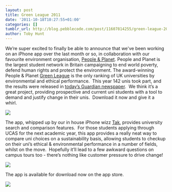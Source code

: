 ```yaml
---
layout: post
title: Green League 2011
date: '2011-10-18T10:27:55+01:00'
categories: []
tumblr_url: http://blog.pebblecode.com/post/11607814255/green-league-2011
author: Toby Hunt
---
```

<p>We&rsquo;re super excited to finally be able to announce that we've been working on an iPhone app over the last month or so, in collaboration with our favourite environment organisation, <a title="People &amp; Planet" href="http://peopleandplanet.org/">People &amp; Planet</a>. People and Planet is the largest student network in Britain campaigning to end world poverty, defend human rights and protect the environment. The award-winning People &amp; Planet <a href="http://peopleandplanet.org/greenleague">Green League</a> is the only ranking of UK universities by environmental and ethical performance.  This year 142 unis took part, and the results were released in <a href="http://www.guardian.co.uk/education/people-and-planet-green-league">today&rsquo;s Guardian newspaper</a>.  We think it&rsquo;s a great project, providing prospective and current uni students with a tool to demand and justify change in their unis.  Download it now and give it a whirl.</p>
<p><a href="http://itunes.apple.com/us/app/people-planet-green-league/id437491386?mt=8&amp;ls=1"><img src="http://media.tumblr.com/tumblr_lmew8trSKN1qdcl2v.png"/></a></p>
<p>The app, whipped up by our in house iPhone wizz <a href="http://pebbleit.com/team/">Tak</a>, provides university search and comparison features.  For those students applying through UCAS for the next academic year, this app provides a really neat way to compare uni choices on a sustainability basis, allowing students to checkup on their uni&rsquo;s ethical &amp; environmental performance in a number of fields, whilst on the move.  Hopefully it&rsquo;ll lead to a few awkward questions on campus tours too - there&rsquo;s nothing like customer pressure to drive change! </p>
<p><a title="The Green League 2011" href="http://peopleandplanet.org/greenleague"><img src="http://media.tumblr.com/tumblr_lmevjg870s1qdcl2v.png"/></a></p>
<p>The app is available for download now on the app store.</p>
<p><a title="Green League app on the App Store" target="_blank" href="http://itunes.apple.com/us/app/people-planet-green-league/id437491386?mt=8&amp;ls=1"><img src="http://media.tumblr.com/tumblr_lmev8gtR341qdcl2v.png"/></a></p>
